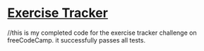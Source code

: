 # [Exercise Tracker](https://www.freecodecamp.org/learn/apis-and-microservices/apis-and-microservices-projects/exercise-tracker)

//this is my completed code for the exercise tracker challenge on freeCodeCamp.  it successfully passes all tests.
